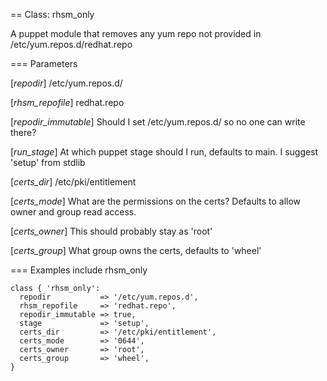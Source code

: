 == Class: rhsm_only

A puppet module that removes any yum repo not provided in
 /etc/yum.repos.d/redhat.repo

=== Parameters

[*repodir*]
   /etc/yum.repos.d/

[*rhsm_repofile*]
   redhat.repo

[*repodir_immutable*]
   Should I set /etc/yum.repos.d/ so no one can write there?

[*run_stage*]
   At which puppet stage should I run, defaults to main.
   I suggest 'setup' from stdlib

[*certs_dir*]
   /etc/pki/entitlement

[*certs_mode*]
   What are the permissions on the certs?
   Defaults to allow owner and group read access.

[*certs_owner*]
   This should probably stay as 'root'

[*certs_group*]
   What group owns the certs, defaults to 'wheel'

=== Examples
    include rhsm_only
    
    class { 'rhsm_only':
      repodir           => '/etc/yum.repos.d',
      rhsm_repofile     => 'redhat.repo',
      repodir_immutable => true,
      stage             => 'setup',
      certs_dir         => '/etc/pki/entitlement',
      certs_mode        => '0644',
      certs_owner       => 'root',
      certs_group       => 'wheel',
    }

